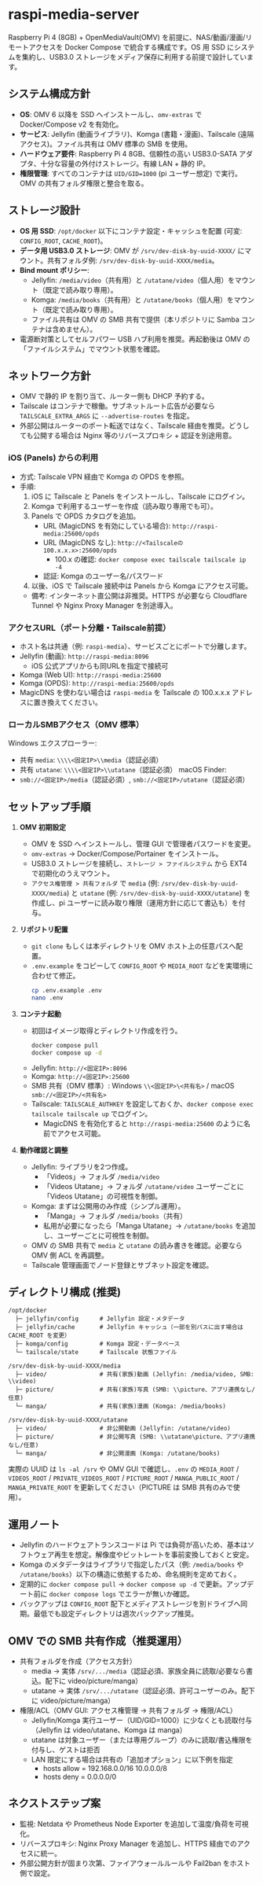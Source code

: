# raspi-media-server

Raspberry Pi 4 (8GB) + OpenMediaVault(OMV) を前提に、NAS/動画/漫画/リモートアクセスを Docker Compose で統合する構成です。OS 用 SSD にシステムを集約し、USB3.0 ストレージをメディア保存に利用する前提で設計しています。

## システム構成方針
- **OS**: OMV 6 以降を SSD へインストールし、`omv-extras` で Docker/Compose v2 を有効化。
- **サービス**: Jellyfin (動画ライブラリ)、Komga (書籍・漫画)、Tailscale (遠隔アクセス)。ファイル共有は OMV 標準の SMB を使用。
- **ハードウェア要件**: Raspberry Pi 4 8GB、信頼性の高い USB3.0-SATA アダプタ、十分な容量の外付けストレージ。有線 LAN + 静的 IP。
- **権限管理**: すべてのコンテナは `UID/GID=1000` (pi ユーザー想定) で実行。OMV の共有フォルダ権限と整合を取る。

## ストレージ設計
- **OS 用 SSD**: `/opt/docker` 以下にコンテナ設定・キャッシュを配置 (可変: `CONFIG_ROOT`, `CACHE_ROOT`)。
- **データ用 USB3.0 ストレージ**: OMV が `/srv/dev-disk-by-uuid-XXXX/` にマウント。共有フォルダ例: `/srv/dev-disk-by-uuid-XXXX/media`。
- **Bind mount ポリシー**:
  - Jellyfin: `/media/video`（共有用）と `/utatane/video`（個人用）をマウント（既定で読み取り専用）。
  - Komga: `/media/books`（共有用）と `/utatane/books`（個人用）をマウント（既定で読み取り専用）。
  - ファイル共有は OMV の SMB 共有で提供（本リポジトリに Samba コンテナは含めません）。
- 電源断対策としてセルフパワー USB ハブ利用を推奨。再起動後は OMV の「ファイルシステム」でマウント状態を確認。

## ネットワーク方針
- OMV で静的 IP を割り当て、ルーター側も DHCP 予約する。
- Tailscale はコンテナで稼働。サブネットルート広告が必要なら `TAILSCALE_EXTRA_ARGS` に `--advertise-routes` を指定。
- 外部公開はルーターのポート転送ではなく、Tailscale 経由を推奨。どうしても公開する場合は Nginx 等のリバースプロキシ + 認証を別途用意。

### iOS (Panels) からの利用
- 方式: Tailscale VPN 経由で Komga の OPDS を参照。
- 手順:
  1) iOS に Tailscale と Panels をインストールし、Tailscale にログイン。
  2) Komga で利用するユーザーを作成（読み取り専用でも可）。
  3) Panels で OPDS カタログを追加。
     - URL (MagicDNS を有効にしている場合): `http://raspi-media:25600/opds`
     - URL (MagicDNS なし): `http://<Tailscaleの100.x.x.x>:25600/opds`
       - 100.x の確認: `docker compose exec tailscale tailscale ip -4`
     - 認証: Komga のユーザー名/パスワード
  4) 以後、iOS で Tailscale 接続中は Panels から Komga にアクセス可能。
  - 備考: インターネット直公開は非推奨。HTTPS が必要なら Cloudflare Tunnel や Nginx Proxy Manager を別途導入。

### アクセスURL（ポート分離・Tailscale前提）
- ホスト名は共通（例: `raspi-media`）、サービスごとにポートで分離します。
- Jellyfin (動画): `http://raspi-media:8096`
  - iOS 公式アプリからも同URLを指定で接続可
- Komga (Web UI): `http://raspi-media:25600`
- Komga (OPDS): `http://raspi-media:25600/opds`
- MagicDNS を使わない場合は `raspi-media` を Tailscale の 100.x.x.x アドレスに置き換えてください。

### ローカルSMBアクセス（OMV 標準）
Windows エクスプローラー:
  - 共有 `media`: `\\\\<固定IP>\\media`（認証必須）
  - 共有 `utatane`: `\\\\<固定IP>\\utatane`（認証必須）
macOS Finder:
  - `smb://<固定IP>/media`（認証必須）, `smb://<固定IP>/utatane`（認証必須）

## セットアップ手順
1. **OMV 初期設定**
   - OMV を SSD へインストールし、管理 GUI で管理者パスワードを変更。
   - `omv-extras` → Docker/Compose/Portainer をインストール。
   - USB3.0 ストレージを接続し、`ストレージ > ファイルシステム` から EXT4 で初期化のうえマウント。
   - `アクセス権管理 > 共有フォルダ` で `media` (例: `/srv/dev-disk-by-uuid-XXXX/media`) と `utatane` (例: `/srv/dev-disk-by-uuid-XXXX/utatane`) を作成し、pi ユーザーに読み取り権限（運用方針に応じて書込も）を付与。

2. **リポジトリ配置**
   - `git clone` もしくは本ディレクトリを OMV ホスト上の任意パスへ配置。
   - `.env.example` をコピーして `CONFIG_ROOT` や `MEDIA_ROOT` などを実環境に合わせて修正。
     ```bash
     cp .env.example .env
     nano .env
     ```

3. **コンテナ起動**
   - 初回はイメージ取得とディレクトリ作成を行う。
     ```bash
     docker compose pull
     docker compose up -d
     ```
   - Jellyfin: `http://<固定IP>:8096`
   - Komga: `http://<固定IP>:25600`
   - SMB 共有（OMV 標準）: Windows `\\<固定IP>\<共有名>` / macOS `smb://<固定IP>/<共有名>`
   - Tailscale: `TAILSCALE_AUTHKEY` を設定しておくか、`docker compose exec tailscale tailscale up` でログイン。
     - MagicDNS を有効化すると `http://raspi-media:25600` のように名前でアクセス可能。

4. **動作確認と調整**
    - Jellyfin: ライブラリを2つ作成。
      - 「Videos」→ フォルダ `/media/video`
      - 「Videos Utatane」→ フォルダ `/utatane/video`
      ユーザーごとに「Videos Utatane」の可視性を制御。
   - Komga: まずは公開用のみ作成（シンプル運用）。
     - 「Manga」→ フォルダ `/media/books`（共有）
     - 私用が必要になったら「Manga Utatane」→ `/utatane/books` を追加し、ユーザーごとに可視性を制御。
   - OMV の SMB 共有で `media` と `utatane` の読み書きを確認。必要なら OMV 側 ACL を再調整。
   - Tailscale 管理画面でノード登録とサブネット設定を確認。

## ディレクトリ構成 (推奨)
```
/opt/docker
  ├─ jellyfin/config      # Jellyfin 設定・メタデータ
  ├─ jellyfin/cache       # Jellyfin キャッシュ（一部を別パスに出す場合は CACHE_ROOT を変更）
  ├─ komga/config         # Komga 設定・データベース
  └─ tailscale/state      # Tailscale 状態ファイル

/srv/dev-disk-by-uuid-XXXX/media
  ├─ video/               # 共有(家族)動画 (Jellyfin: /media/video, SMB: \\video)
  ├─ picture/             # 共有(家族)写真 (SMB: \\picture、アプリ連携なし/任意)
  └─ manga/               # 共有(家族)漫画 (Komga: /media/books)

/srv/dev-disk-by-uuid-XXXX/utatane
  ├─ video/               # 非公開動画 (Jellyfin: /utatane/video)
  ├─ picture/             # 非公開写真 (SMB: \\utatane\picture、アプリ連携なし/任意)
  └─ manga/               # 非公開漫画 (Komga: /utatane/books)
```
実際の UUID は `ls -al /srv` や OMV GUI で確認し、`.env` の `MEDIA_ROOT` / `VIDEOS_ROOT` / `PRIVATE_VIDEOS_ROOT` / `PICTURE_ROOT` / `MANGA_PUBLIC_ROOT` / `MANGA_PRIVATE_ROOT` を更新してください（PICTURE は SMB 共有のみで使用）。

## 運用ノート
- Jellyfin のハードウェアトランスコードは Pi では負荷が高いため、基本はソフトウェア再生を想定。解像度やビットレートを事前変換しておくと安定。
- Komga のメタデータはライブラリで指定したパス（例: `/media/books` や `/utatane/books`）以下の構造に依拠するため、命名規則を定めておく。
- 定期的に `docker compose pull` → `docker compose up -d` で更新。アップデート前に `docker compose logs` でエラーが無いか確認。
- バックアップは `CONFIG_ROOT` 配下とメディアストレージを別ドライブへ同期。最低でも設定ディレクトリは週次バックアップ推奨。

## OMV での SMB 共有作成（推奨運用）
- 共有フォルダを作成（アクセス方針）
  - media → 実体 `/srv/.../media`（認証必須、家族全員に読取/必要なら書込。配下に video/picture/manga）
  - utatane → 実体 `/srv/.../utatane`（認証必須、許可ユーザーのみ。配下に video/picture/manga）
- 権限/ACL（OMV GUI: アクセス権管理 → 共有フォルダ → 権限/ACL）
  - Jellyfin/Komga 実行ユーザー（UID/GID=1000）に少なくとも読取付与（Jellyfin は video/utatane、Komga は manga）
  - utatane は対象ユーザー（または専用グループ）のみに読取/書込権限を付与し、ゲストは拒否
  - LAN 限定にする場合は共有の「追加オプション」に以下例を指定
    - hosts allow = 192.168.0.0/16 10.0.0.0/8
    - hosts deny = 0.0.0.0/0

## ネクストステップ案
- 監視: Netdata や Prometheus Node Exporter を追加して温度/負荷を可視化。
- リバースプロキシ: Nginx Proxy Manager を追加し、HTTPS 経由でのアクセスに統一。
- 外部公開方針が固まり次第、ファイアウォールルールや Fail2ban をホスト側で設定。
